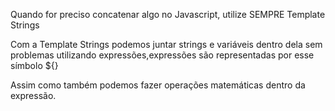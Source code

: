 Quando for preciso concatenar algo no Javascript, utilize SEMPRE Template Strings

Com a Template Strings podemos juntar strings e variáveis dentro dela sem problemas utilizando expressões,expressões são representadas por esse símbolo ${}

Assim como também podemos fazer operações matemáticas dentro da expressão.
